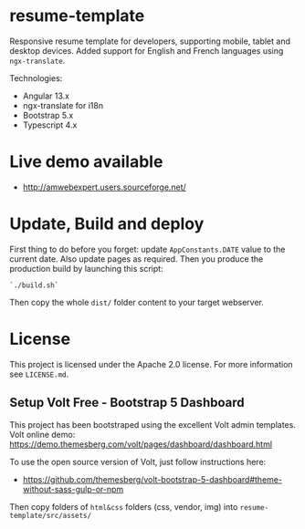 # resume-template

Responsive resume template for developers, supporting mobile, tablet and desktop devices.
Added support for English and French languages using `ngx-translate`.

Technologies:

- Angular 13.x
- ngx-translate for i18n
- Bootstrap 5.x
- Typescript 4.x

# Live demo available

* http://amwebexpert.users.sourceforge.net/


# Update, Build and deploy

First thing to do before you forget: update `AppConstants.DATE` value to the current date. Also update pages as required. Then you produce the production build by launching this script:

    `./build.sh`

Then copy the whole `dist/` folder content to your target webserver.

# License

This project is licensed under the Apache 2.0 license. For more information see `LICENSE.md`.

## Setup Volt Free - Bootstrap 5 Dashboard

This project has been bootstraped using the excellent Volt admin templates. Volt online demo: https://demo.themesberg.com/volt/pages/dashboard/dashboard.html

To use the open source version of Volt, just follow instructions here:

* https://github.com/themesberg/volt-bootstrap-5-dashboard#theme-without-sass-gulp-or-npm

Then copy folders of `html&css` folders (css, vendor, img) into `resume-template/src/assets/`
